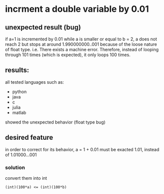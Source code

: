 # incrment a double variable by 0.01

## unexpected result (bug)

if a=1 is incremented by 0.01 while a is smaller or equal to b = 2,
a does not reach 2 but stops at around 1.990000000..001 because of the loose nature of float type.
i.e. There exists a machine error.
Therefore, instead of looping through 101 times (which is expected), it only loops 100 times.

## results:
all tested languages such as:
- python
- java
- c
- julia
- matlab

showed the unexpected behavior (float type bug)

## desired feature
in order to correct for its behavior,
a = 1 + 0.01 must be exacted 1.01, instead of 1.01000...001

### solution
convert them into int
```
(int)(100*a) <= (int)(100*b)
```

